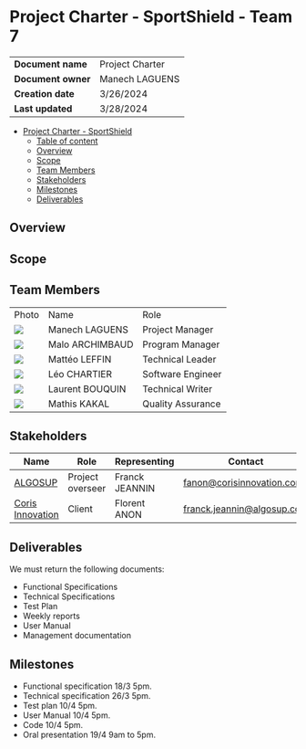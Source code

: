 # Project Charter - SportShield - Team 7
| | |
|-------------|---------------|
| **Document name** | Project Charter |
| **Document owner** | Manech LAGUENS |
| **Creation date** | 3/26/2024     |
| **Last updated** | 3/28/2024 | 

- [Project Charter - SportShield](#project-charter---SportShield)
  - [Table of content](#table-of-content)
  - [Overview](#overview)
  - [Scope](#scope)
  - [Team Members](#team-members)
  - [Stakeholders](#stakeholders)
  - [Milestones](#milestones)
  - [Deliverables](#deliverables)

## Overview
## Scope
## Team Members
|       |      |      |
|-------|------|------|
| Photo | Name | Role |
|  <img src="https://ca.slack-edge.com/T06NSPENGBX-U06P8AXTKG9-gc3ee79f9544-64">     | Manech LAGUENS | Project Manager |
|  <img src="https://ca.slack-edge.com/T06NSPENGBX-U06P8F501MF-g01c4dd4777d-64">     | Malo ARCHIMBAUD | Program Manager |
|   <img src="https://ca.slack-edge.com/T06BWRNMW3X-U06CNHASLBS-gd0f64565afd-64">    | Mattéo LEFFIN | Technical Leader | 
|   <img src="https://ca.slack-edge.com/T06NSPENGBX-U06NVR88XD0-gc8a06da2c80-64">    | Léo CHARTIER | Software Engineer |
|   <img src="https://ca.slack-edge.com/T06NSPENGBX-U06NY9A0K0U-ge6ea4153c87-64">    | Laurent BOUQUIN | Technical Writer |
|   <img src="https://ca.slack-edge.com/T06NSPENGBX-U06P8F4HBL1-g9ecd879a69a-64">    | Mathis KAKAL | Quality Assurance |

## Stakeholders
| Name | Role | Representing | Contact | Expectations |
|----|----|----|----|----|
| [ALGOSUP](https://algosup.com/en.html) |  Project overseer  | Franck JEANNIN | fanon@corisinnovation.com | ~~ |
| [Coris Innovation](https://www.corisinnovation.com/) | Client | Florent ANON | franck.jeannin@algosup.com | ~~ |


## Deliverables
We must return the following documents:
- Functional Specifications
- Technical Specifications
- Test Plan
- Weekly reports
- User Manual
- Management documentation

## Milestones
- Functional specification 18/3 5pm.
- Technical specification 26/3 5pm.
- Test plan 10/4 5pm.
- User Manual 10/4 5pm.
- Code 10/4 5pm.
- Oral presentation 19/4 9am to 5pm.


